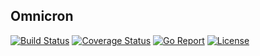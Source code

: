 ## Omnicron

[![Build Status](https://img.shields.io/github/actions/workflow/status/kingmariano/omnicron/ci.yml?branch=main)](https://github.com/kingmariano/omnicron/actions)
[![Coverage Status](https://img.shields.io/codecov/c/github/kingmariano/omnicron)](https://codecov.io/gh/kingmariano/omnicron)
[![Go Report](https://goreportcard.com/badge/github.com/kingmariano/omnicron)](https://goreportcard.com/report/github.com/kingmariano/omnicron)
[![License](https://img.shields.io/github/license/kingmariano/omnicron)](https://github.com/kingmariano/omnicron/blob/main/LICENSE)